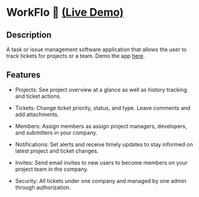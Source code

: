 # WorkFlo 🤝 [(Live Demo)](https://workflo.up.railway.app/)

## Description

A task or issue management software application that allows the user to track tickets for projects or a team. Demo the app [here](https://workflo.up.railway.app/).

## Features

- Projects: See project overview at a glance as well as history tracking and ticket actions.

- Tickets: Change ticket priority, status, and type. Leave comments and add attachments.

- Members: Assign members as assign project managers, developers, and submitters in your company.

- Notifications: Set alerts and receive timely updates to stay informed on latest project and ticket changes.

- Invites: Send email invites to new users to become members on your project team in the company.

- Security: All tickets under one company and managed by one admin through authorization.
